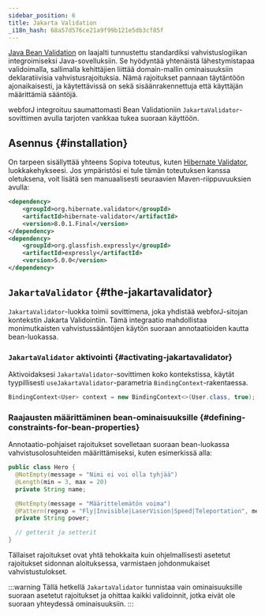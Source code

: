 ```yaml
---
sidebar_position: 6
title: Jakarta Validation
_i18n_hash: 68a57d576ce21a9f99b121e5db3cf85f
---
```

[Java Bean Validation](https://beanvalidation.org/) on laajalti tunnustettu standardiksi vahvistuslogiikan integroimiseksi Java-sovelluksiin. Se hyödyntää yhtenäistä lähestymistapaa validoimalla, sallimalla kehittäjien liittää domain-mallin ominaisuuksiin deklaratiivisia vahvistusrajoituksia. Nämä rajoitukset pannaan täytäntöön ajonaikaisesti, ja käytettävissä on sekä sisäänrakennettuja että käyttäjän määrittämiä sääntöjä.

webforJ integroituu saumattomasti Bean Validationiin `JakartaValidator`-sovittimen avulla tarjoten vankkaa tukea suoraan käyttöön.

## Asennus {#installation}

On tarpeen sisällyttää yhteens Sopiva toteutus, kuten [Hibernate Validator](https://hibernate.org/validator/), luokkakehykseesi. Jos ympäristösi ei tule tämän toteutuksen kanssa oletuksena, voit lisätä sen manuaalisesti seuraavien Maven-riippuvuuksien avulla:

```xml
<dependency>
    <groupId>org.hibernate.validator</groupId>
    <artifactId>hibernate-validator</artifactId>
    <version>8.0.1.Final</version>
</dependency>
<dependency>
    <groupId>org.glassfish.expressly</groupId>
    <artifactId>expressly</artifactId>
    <version>5.0.0</version>
</dependency>
```

## `JakartaValidator` {#the-jakartavalidator}

`JakartaValidator`-luokka toimii sovittimena, joka yhdistää webforJ-sitojan kontekstin Jakarta Validointiin. Tämä integraatio mahdollistaa monimutkaisten vahvistussääntöjen käytön suoraan annotaatioiden kautta bean-luokassa.

### `JakartaValidator` aktivointi {#activating-jakartavalidator}

Aktivoidaksesi `JakartaValidator`-sovittimen koko kontekstissa, käytät tyypillisesti `useJakartaValidator`-parametria `BindingContext`-rakentaessa.

```java
BindingContext<User> context = new BindingContext<>(User.class, true);
```

### Raajausten määrittäminen bean-ominaisuuksille {#defining-constraints-for-bean-properties}

Annotaatio-pohjaiset rajoitukset sovelletaan suoraan bean-luokassa vahvistusolosuhteiden määrittämiseksi, kuten esimerkissä alla:

```java
public class Hero {
  @NotEmpty(message = "Nimi ei voi olla tyhjää")
  @Length(min = 3, max = 20)
  private String name;

  @NotEmpty(message = "Määrittelemätön voima")
  @Pattern(regexp = "Fly|Invisible|LaserVision|Speed|Teleportation", message = "Virheellinen voima")
  private String power;

  // getterit ja setterit
}
```

Tällaiset rajoitukset ovat yhtä tehokkaita kuin ohjelmallisesti asetetut rajoitukset sidonnan aloituksessa, varmistaen johdonmukaiset vahvistustulokset.

:::warning
Tällä hetkellä `JakartaValidator` tunnistaa vain ominaisuuksille suoraan asetetut rajoitukset ja ohittaa kaikki validoinnit, jotka eivät ole suoraan yhteydessä ominaisuuksiin.
:::
